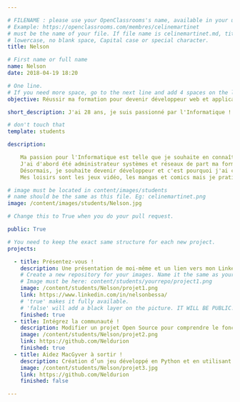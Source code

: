 ```yaml
---

# FILENAME : please use your OpenClassrooms's name, available in your url.
# Example: https://openclassrooms.com/membres/celinemartinet
# must be the name of your file. If file name is celinemartinet.md, title is celinemartinet.
# lowercase, no blank space, Capital case or special character.
title: Nelson

# First name or full name
name: Nelson
date: 2018-04-19 18:20

# One line.
# If you need more space, go to the next line and add 4 spaces on the left, as in 'description'.
objective: Réussir ma formation pour devenir développeur web et applications, spécialisé Python.

short_description: J'ai 28 ans, je suis passionné par l'Informatique ! J'aspire à devenir développeur d'applications.

# don't touch that
template: students

description:

    Ma passion pour l'Informatique est telle que je souhaite en connaître et maîtriser tous les aspects au cours de ma vie.
    J'ai d'abord été administrateur systèmes et réseaux de part ma formation initiale.
    Désormais, je souhaite devenir développeur et c'est pourquoi j'ai choisi OpenClassrooms et la formation DA-Python.
    Mes loisirs sont les jeux vidéo, les mangas et comics mais je pratique aussi l'airsoft et les arts martiaux !

# image must be located in content/images/students
# name should be the same as this file. Eg: celinemartinet.png
image: /content/images/students/Nelson.jpg

# Change this to True when you do your pull request.

public: True

# You need to keep the exact same structure for each new project.
projects:

  - title: Présentez-vous !
    description: Une présentation de moi-même et un lien vers mon LinkedIn.
    # Create a new repository for your images. Name it the same as your nickname and profile picture.
    # Image must be here: content/students/yourrepo/project1.png
    image: /content/students/Nelson/projet1.png
    link: https://www.linkedin.com/in/nelsonbessa/
    # 'true' makes it fully available.
    # 'false' will add a black layer on the picture. IT WILL BE PUBLIC!
    finished: true
  - title: Intégrez la communauté !
    description: Modifier un projet Open Source pour comprendre le fonctionnement de Git, de Github et des pull requests. 
    image: /content/students/Nelson/projet2.png
    link: https://github.com/Neldurion
    finished: true
  - title: Aidez MacGyver à sortir !
    description: Création d’un jeu développé en Python et en utilisant PyGame.
    image: /content/students/Nelson/projet3.jpg
    link: https://github.com/Neldurion
    finished: false

---
```

